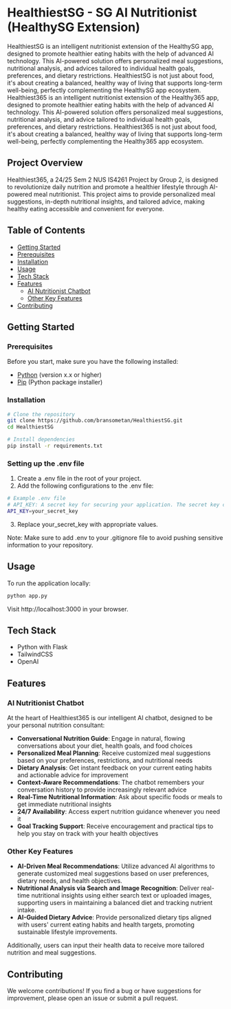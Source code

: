 # HealthiestSG - SG AI Nutritionist (HealthySG Extension)

HealthiestSG is an intelligent nutritionist extension of the HealthySG app, designed to promote healthier eating habits with the help of advanced AI technology. This AI-powered solution offers personalized meal suggestions, nutritional analysis, and advices tailored to individual health goals, preferences, and dietary restrictions. HealthiestSG is not just about food, it's about creating a balanced, healthy way of living that supports long-term well-being, perfectly complementing the HealthySG app ecosystem.
Healthiest365 is an intelligent nutritionist extension of the Healthy365 app, designed to promote healthier eating habits with the help of advanced AI technology. This AI-powered solution offers personalized meal suggestions, nutritional analysis, and advice tailored to individual health goals, preferences, and dietary restrictions. Healthiest365 is not just about food, it's about creating a balanced, healthy way of living that supports long-term well-being, perfectly complementing the Healthy365 app ecosystem.

## Project Overview

Healthiest365, a 24/25 Sem 2 NUS IS4261 Project by Group 2, is designed to revolutionize daily nutrition and promote a healthier lifestyle through AI-powered meal nutritionist. This project aims to provide personalized meal suggestions, in-depth nutritional insights, and tailored advice, making healthy eating accessible and convenient for everyone. 

## Table of Contents

- [Getting Started](#getting-started)
- [Prerequisites](#prerequisites)
- [Installation](#installation)
- [Usage](#usage)
- [Tech Stack](#tech-stack)
- [Features](#features)
  - [AI Nutritionist Chatbot](#ai-nutritionist-chatbot)
  - [Other Key Features](#other-key-features)
- [Contributing](#contributing)

## Getting Started

### Prerequisites

Before you start, make sure you have the following installed:
- [Python](https://www.python.org/downloads/) (version x.x or higher)
- [Pip](https://pip.pypa.io/en/stable/installation/) (Python package installer)

### Installation

```bash
# Clone the repository
git clone https://github.com/bransometan/HealthiestSG.git
cd HealthiestSG

# Install dependencies
pip install -r requirements.txt
```

### Setting up the .env file

1) Create a .env file in the root of your project.
2) Add the following configurations to the .env file:

```bash
# Example .env file
# API_KEY: A secret key for securing your application. The secret key can be obtained from https://platform.openai.com/api-keys.
API_KEY=your_secret_key
```

3) Replace your_secret_key with appropriate values.

Note: Make sure to add .env to your .gitignore file to avoid pushing sensitive information to your repository.

## Usage

To run the application locally:

```bash
python app.py
```

Visit http://localhost:3000 in your browser.

## Tech Stack

- Python with Flask
- TailwindCSS
- OpenAI

## Features

### AI Nutritionist Chatbot

At the heart of Healthiest365 is our intelligent AI chatbot, designed to be your personal nutrition consultant:

- **Conversational Nutrition Guide**: Engage in natural, flowing conversations about your diet, health goals, and food choices
- **Personalized Meal Planning**: Receive customized meal suggestions based on your preferences, restrictions, and nutritional needs
- **Dietary Analysis**: Get instant feedback on your current eating habits and actionable advice for improvement
- **Context-Aware Recommendations**: The chatbot remembers your conversation history to provide increasingly relevant advice
- **Real-Time Nutritional Information**: Ask about specific foods or meals to get immediate nutritional insights
- **24/7 Availability**: Access expert nutrition guidance whenever you need it
- **Goal Tracking Support**: Receive encouragement and practical tips to help you stay on track with your health objectives

### Other Key Features

- **AI-Driven Meal Recommendations**: Utilize advanced AI algorithms to generate customized meal suggestions based on user preferences, dietary needs, and health objectives.
- **Nutritional Analysis via Search and Image Recognition**: Deliver real-time nutritional insights using either search text or uploaded images, supporting users in maintaining a balanced diet and tracking nutrient intake.
- **AI-Guided Dietary Advice**: Provide personalized dietary tips aligned with users' current eating habits and health targets, promoting sustainable lifestyle improvements.

Additionally, users can input their health data to receive more tailored nutrition and meal suggestions.

## Contributing

We welcome contributions! If you find a bug or have suggestions for improvement, please open an issue or submit a pull request.
